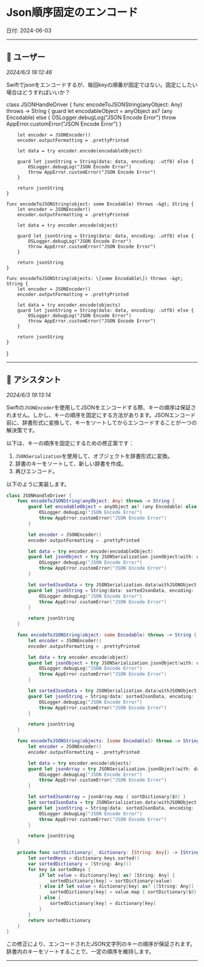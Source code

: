 # Json順序固定のエンコード

日付: 2024-06-03

---

## 👤 ユーザー
*2024/6/3 19:12:46*

Swiftでjsonをエンコードするが、毎回keyの順番が固定ではない。固定にしたい場合はどうすればいいか？

class JSONHandleDriver {
    func encodeToJSONString(anyObject: Any) throws -&gt; String {
        guard let encodableObject = anyObject as? (any Encodable) else {
            OSLogger.debugLog("JSON Encode Error")
            throw AppError.customError("JSON Encode Error")
        }

        let encoder = JSONEncoder()
        encoder.outputFormatting = .prettyPrinted

        let data = try encoder.encode(encodableObject)

        guard let jsonString = String(data: data, encoding: .utf8) else {
            OSLogger.debugLog("JSON Encode Error")
            throw AppError.customError("JSON Encode Error")
        }

        return jsonString
    }

    func encodeToJSONString(object: some Encodable) throws -&gt; String {
        let encoder = JSONEncoder()
        encoder.outputFormatting = .prettyPrinted

        let data = try encoder.encode(object)

        guard let jsonString = String(data: data, encoding: .utf8) else {
            OSLogger.debugLog("JSON Encode Error")
            throw AppError.customError("JSON Encode Error")
        }

        return jsonString
    }

    func encodeToJSONString(objects: \[some Encodable\]) throws -&gt; String {
        let encoder = JSONEncoder()
        encoder.outputFormatting = .prettyPrinted

        let data = try encoder.encode(objects)
        guard let jsonString = String(data: data, encoding: .utf8) else {
            OSLogger.debugLog("JSON Encode Error")
            throw AppError.customError("JSON Encode Error")
        }

        return jsonString
    }
}

---

## 🤖 アシスタント
*2024/6/3 19:13:14*

Swiftの`JSONEncoder`を使用してJSONをエンコードする際、キーの順序は保証されません。しかし、キーの順序を固定にする方法があります。JSONエンコード前に、辞書形式に変換して、キーをソートしてからエンコードすることが一つの解決策です。

以下は、キーの順序を固定にするための修正案です：

1. `JSONSerialization`を使用して、オブジェクトを辞書形式に変換。
2. 辞書のキーをソートして、新しい辞書を作成。
3. 再びエンコード。

以下のように実装します。

```swift
class JSONHandleDriver {
    func encodeToJSONString(anyObject: Any) throws -> String {
        guard let encodableObject = anyObject as? (any Encodable) else {
            OSLogger.debugLog("JSON Encode Error")
            throw AppError.customError("JSON Encode Error")
        }

        let encoder = JSONEncoder()
        encoder.outputFormatting = .prettyPrinted

        let data = try encoder.encode(encodableObject)
        guard let jsonObject = try JSONSerialization.jsonObject(with: data) as? [String: Any] else {
            OSLogger.debugLog("JSON Encode Error")
            throw AppError.customError("JSON Encode Error")
        }

        let sortedJsonData = try JSONSerialization.data(withJSONObject: sortDictionary(jsonObject), options: .prettyPrinted)
        guard let jsonString = String(data: sortedJsonData, encoding: .utf8) else {
            OSLogger.debugLog("JSON Encode Error")
            throw AppError.customError("JSON Encode Error")
        }

        return jsonString
    }

    func encodeToJSONString(object: some Encodable) throws -> String {
        let encoder = JSONEncoder()
        encoder.outputFormatting = .prettyPrinted

        let data = try encoder.encode(object)
        guard let jsonObject = try JSONSerialization.jsonObject(with: data) as? [String: Any] else {
            OSLogger.debugLog("JSON Encode Error")
            throw AppError.customError("JSON Encode Error")
        }

        let sortedJsonData = try JSONSerialization.data(withJSONObject: sortDictionary(jsonObject), options: .prettyPrinted)
        guard let jsonString = String(data: sortedJsonData, encoding: .utf8) else {
            OSLogger.debugLog("JSON Encode Error")
            throw AppError.customError("JSON Encode Error")
        }

        return jsonString
    }

    func encodeToJSONString(objects: [some Encodable]) throws -> String {
        let encoder = JSONEncoder()
        encoder.outputFormatting = .prettyPrinted

        let data = try encoder.encode(objects)
        guard let jsonArray = try JSONSerialization.jsonObject(with: data) as? [[String: Any]] else {
            OSLogger.debugLog("JSON Encode Error")
            throw AppError.customError("JSON Encode Error")
        }

        let sortedJsonArray = jsonArray.map { sortDictionary($0) }
        let sortedJsonData = try JSONSerialization.data(withJSONObject: sortedJsonArray, options: .prettyPrinted)
        guard let jsonString = String(data: sortedJsonData, encoding: .utf8) else {
            OSLogger.debugLog("JSON Encode Error")
            throw AppError.customError("JSON Encode Error")
        }

        return jsonString
    }

    private func sortDictionary(_ dictionary: [String: Any]) -> [String: Any] {
        let sortedKeys = dictionary.keys.sorted()
        var sortedDictionary = [String: Any]()
        for key in sortedKeys {
            if let value = dictionary[key] as? [String: Any] {
                sortedDictionary[key] = sortDictionary(value)
            } else if let value = dictionary[key] as? [[String: Any]] {
                sortedDictionary[key] = value.map { sortDictionary($0) }
            } else {
                sortedDictionary[key] = dictionary[key]
            }
        }
        return sortedDictionary
    }
}
```

この修正により、エンコードされたJSON文字列のキーの順序が保証されます。辞書内のキーをソートすることで、一定の順序を維持します。

---
